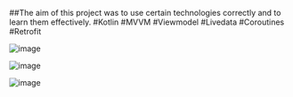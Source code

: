 
##The aim of this project was to use certain technologies correctly and to learn them effectively.
#Kotlin
#MVVM
#Viewmodel
#Livedata
#Coroutines
#Retrofit

![image](https://github.com/bulent017/MVVM-Movie-App/assets/96498139/a8fbf135-be3d-4236-991f-40ee47cd9e9f)




![image](https://github.com/bulent017/MVVM-Movie-App/assets/96498139/15872db8-d20f-404d-a8d0-142b1daa008f)




![image](https://github.com/bulent017/MVVM-Movie-App/assets/96498139/edff745c-aa67-48dd-ac80-86f20f041f72)
